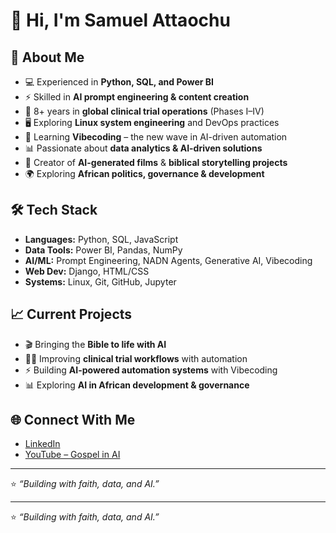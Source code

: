 # 👋 Hi, I'm Samuel Attaochu  

## 🚀 About Me  
- 💻 Experienced in **Python, SQL, and Power BI**  
- ⚡ Skilled in **AI prompt engineering & content creation**  
- 🧪 8+ years in **global clinical trial operations** (Phases I–IV)  
- 🖥️ Exploring **Linux system engineering** and DevOps practices  
- 🤖 Learning **Vibecoding** – the new wave in AI-driven automation  
- 📊 Passionate about **data analytics & AI-driven solutions**  
- 🎥 Creator of **AI-generated films** & **biblical storytelling projects**  
- 🌍 Exploring **African politics, governance & development**  

## 🛠️ Tech Stack  
- **Languages:** Python, SQL, JavaScript  
- **Data Tools:** Power BI, Pandas, NumPy  
- **AI/ML:** Prompt Engineering, NADN Agents, Generative AI, Vibecoding  
- **Web Dev:** Django, HTML/CSS  
- **Systems:** Linux, Git, GitHub, Jupyter  

## 📈 Current Projects  
- 🎬 Bringing the **Bible to life with AI**  
- 🧑‍🔬 Improving **clinical trial workflows** with automation  
- ⚡ Building **AI-powered automation systems** with Vibecoding  
- 📊 Exploring **AI in African development & governance**  

## 🌐 Connect With Me  
- [LinkedIn](https://www.linkedin.com/in/samuel-attaochu-mpa-9b312673/)  
- [YouTube – Gospel in AI](https://www.youtube.com/@GospelinAI)  

---
⭐️ *“Building with faith, data, and AI.”*  

---
⭐️ *“Building with faith, data, and AI.”*  
